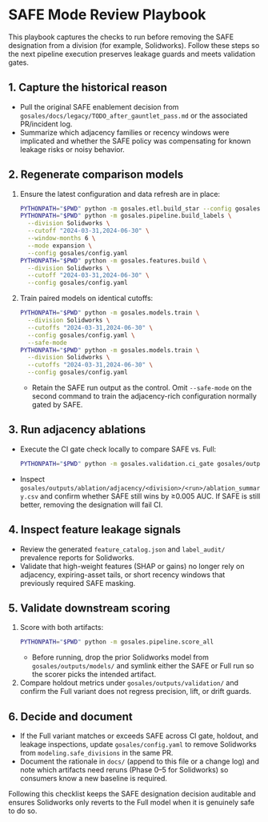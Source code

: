 # SAFE Mode Review Playbook

This playbook captures the checks to run before removing the SAFE designation from a division (for example, Solidworks). Follow these steps so the next pipeline execution preserves leakage guards and meets validation gates.

## 1. Capture the historical reason
- Pull the original SAFE enablement decision from `gosales/docs/legacy/TODO_after_gauntlet_pass.md` or the associated PR/incident log.
- Summarize which adjacency families or recency windows were implicated and whether the SAFE policy was compensating for known leakage risks or noisy behavior.

## 2. Regenerate comparison models
1. Ensure the latest configuration and data refresh are in place:
   ```bash
   PYTHONPATH="$PWD" python -m gosales.etl.build_star --config gosales/config.yaml --rebuild
   PYTHONPATH="$PWD" python -m gosales.pipeline.build_labels \
     --division Solidworks \
     --cutoff "2024-03-31,2024-06-30" \
     --window-months 6 \
     --mode expansion \
     --config gosales/config.yaml
   PYTHONPATH="$PWD" python -m gosales.features.build \
     --division Solidworks \
     --cutoff "2024-03-31,2024-06-30" \
     --config gosales/config.yaml
   ```
2. Train paired models on identical cutoffs:
   ```bash
   PYTHONPATH="$PWD" python -m gosales.models.train \
     --division Solidworks \
     --cutoffs "2024-03-31,2024-06-30" \
     --config gosales/config.yaml \
     --safe-mode
   PYTHONPATH="$PWD" python -m gosales.models.train \
     --division Solidworks \
     --cutoffs "2024-03-31,2024-06-30" \
     --config gosales/config.yaml
   ```
   - Retain the SAFE run output as the control. Omit `--safe-mode` on the second command to train the adjacency-rich configuration normally gated by SAFE.

## 3. Run adjacency ablations
- Execute the CI gate check locally to compare SAFE vs. Full:
  ```bash
  PYTHONPATH="$PWD" python -m gosales.validation.ci_gate gosales/outputs
  ```
- Inspect `gosales/outputs/ablation/adjacency/<division>/<run>/ablation_summary.csv` and confirm whether SAFE still wins by ≥0.005 AUC. If SAFE is still better, removing the designation will fail CI.

## 4. Inspect feature leakage signals
- Review the generated `feature_catalog.json` and `label_audit/` prevalence reports for Solidworks.
- Validate that high-weight features (SHAP or gains) no longer rely on adjacency, expiring-asset tails, or short recency windows that previously required SAFE masking.

## 5. Validate downstream scoring
1. Score with both artifacts:
   ```bash
   PYTHONPATH="$PWD" python -m gosales.pipeline.score_all
   ```
   - Before running, drop the prior Solidworks model from `gosales/outputs/models/` and symlink either the SAFE or Full run so the scorer picks the intended artifact.
2. Compare holdout metrics under `gosales/outputs/validation/` and confirm the Full variant does not regress precision, lift, or drift guards.

## 6. Decide and document
- If the Full variant matches or exceeds SAFE across CI gate, holdout, and leakage inspections, update `gosales/config.yaml` to remove Solidworks from `modeling.safe_divisions` in the same PR.
- Document the rationale in `docs/` (append to this file or a change log) and note which artifacts need reruns (Phase 0–5 for Solidworks) so consumers know a new baseline is required.

Following this checklist keeps the SAFE designation decision auditable and ensures Solidworks only reverts to the Full model when it is genuinely safe to do so.
